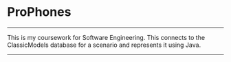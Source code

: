 # ProPhones
***
This is my coursework for Software Engineering. 
This connects to the ClassicModels database for a scenario and represents it using Java.
***
